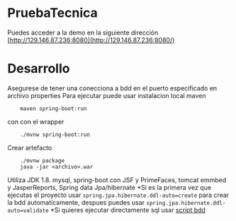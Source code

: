 # PruebaTecnica
Puedes acceder a la demo en la siguiente dirección [http://129.146.87.236:8080](http://129.146.87.236:8080/)

# Desarrollo

Asegurese de tener una conecciona a bdd en el puerto especificado en archivo properties
Para ejecutar puede usar instalacion local maven
```
    maven spring-boot:run 
```
con con el wrapper
```
    ./mvnw spring-boot:run
```
Crear artefacto 

```
    ./mvnw package
    java -jar <archivo>.war
```

Utiliza JDK 1.8. mysql, spring-boot con JSF y PrimeFaces, tomcat emmbed y JasperReports, Spring data Jpa/hibernate
*Si es la primera vez que ejecutas el proyecto usar `spring.jpa.hibernate.ddl-auto=create` para crear la bdd automaticamente, despues puedes usar `spring.jpa.hibernate.ddl-auto=validate`
*Si quieres ejecutar directamente sql usar [script bdd](script.sql)
